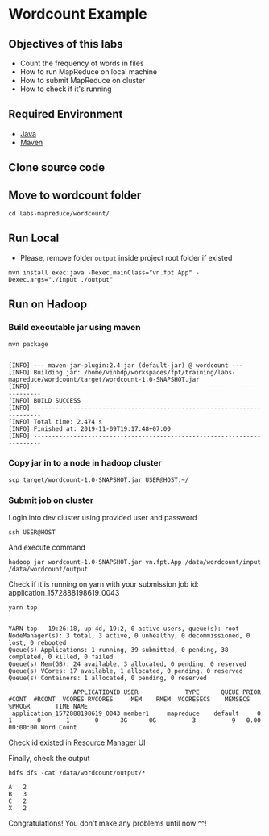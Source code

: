 # Wordcount Example

## Objectives of this labs
- Count the frequency of words in files
- How to run MapReduce on local machine
- How to submit MapReduce on cluster
- How to check if it's running

## Required Environment
- [Java](/installation/java.md)
- [Maven](/installation/maven.md)

## Clone source code

## Move to wordcount folder

```
cd labs-mapreduce/wordcount/
```

## Run Local

- Please, remove folder `output` inside project root folder if existed

```
mvn install exec:java -Dexec.mainClass="vn.fpt.App" -Dexec.args="./input ./output"
```

## Run on Hadoop

### Build executable jar using maven

```
mvn package


[INFO] --- maven-jar-plugin:2.4:jar (default-jar) @ wordcount ---
[INFO] Building jar: /home/vinhdp/workspaces/fpt/training/labs-mapreduce/wordcount/target/wordcount-1.0-SNAPSHOT.jar
[INFO] ------------------------------------------------------------------------
[INFO] BUILD SUCCESS
[INFO] ------------------------------------------------------------------------
[INFO] Total time: 2.474 s
[INFO] Finished at: 2019-11-09T19:17:48+07:00
[INFO] ------------------------------------------------------------------------
```

### Copy jar in to a node in hadoop cluster

```
scp target/wordcount-1.0-SNAPSHOT.jar USER@HOST:~/
```

### Submit job on cluster

Login into dev cluster using provided user and password

```
ssh USER@HOST
```

And execute command

```
hadoop jar wordcount-1.0-SNAPSHOT.jar vn.fpt.App /data/wordcount/input /data/wordcount/output
```

Check if it is running on yarn with your submission job id: application_1572888198619_0043

```
yarn top


YARN top - 19:26:18, up 4d, 19:2, 0 active users, queue(s): root
NodeManager(s): 3 total, 3 active, 0 unhealthy, 0 decommissioned, 0 lost, 0 rebooted
Queue(s) Applications: 1 running, 39 submitted, 0 pending, 38 completed, 0 killed, 0 failed
Queue(s) Mem(GB): 24 available, 3 allocated, 0 pending, 0 reserved
Queue(s) VCores: 17 available, 1 allocated, 0 pending, 0 reserved
Queue(s) Containers: 1 allocated, 0 pending, 0 reserved

                  APPLICATIONID USER             TYPE      QUEUE PRIOR   #CONT  #RCONT  VCORES RVCORES     MEM    RMEM  VCORESECS    MEMSECS %PROGR       TIME NAME                                        
 application_1572888198619_0043 member1     mapreduce    default     0       1       0       1       0      3G      0G          3          9   0.00   00:00:00 Word Count

```

Check id existed in [Resource Manager UI](http://HOST:8088/cluster)

Finally, check the output

```
hdfs dfs -cat /data/wordcount/output/*

A	2
B	3
C	2
X	2
```

Congratulations! You don't make any problems until now ^^!

